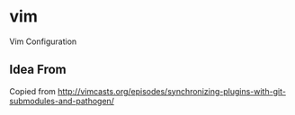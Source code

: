 # vim
Vim Configuration

## Idea From
Copied from http://vimcasts.org/episodes/synchronizing-plugins-with-git-submodules-and-pathogen/
